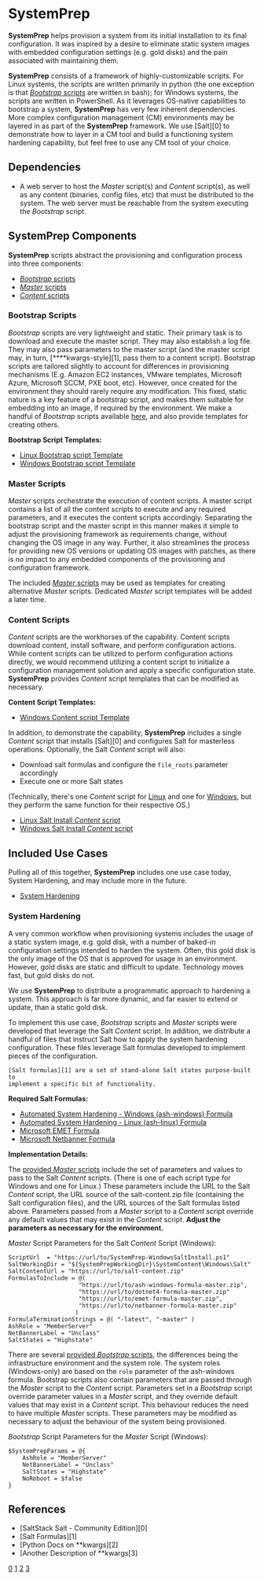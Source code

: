 # SystemPrep

**SystemPrep** helps provision a system from its initial installation to its 
final configuration. It was inspired by a desire to eliminate static system
images with embedded configuration settings (e.g. gold disks) and the pain 
associated with maintaining them.

**SystemPrep** consists of a framework of highly-customizable scripts. For 
Linux systems, the scripts are written primarily in python (the one exception 
is that [*Bootstrap* scripts](#bootstrap-scripts) are written in bash); for 
Windows systems, the scripts are written in PowerShell. As it leverages 
OS-native capabilities to bootstrap a system, **SystemPrep** has very few 
inherent dependencies. More complex configuration management (CM) environments 
may be layered in as part of the **SystemPrep** framework. We use [Salt][0] to 
demonstrate how to layer in a CM tool and build a functioning system hardening 
capability, but feel free to use any CM tool of your choice.

## Dependencies

- A web server to host the *Master* script(s) and *Content* script(s), as well
as any content (binaries, config files, etc) that must be distributed to the 
system. The web server must be reachable from the system executing the 
*Bootstrap* script.

## SystemPrep Components

**SystemPrep** scripts abstract the provisioning and configuration process into 
three components:

- [*Bootstrap* scripts](#bootstrap-scripts)
- [*Master* scripts](#master-scripts)
- [*Content* scripts](#content-scripts)

### Bootstrap Scripts

*Bootstrap* scripts are very lightweight and static. Their primary task is to 
download and execute the master script. They may also establish a log file. 
They may also pass parameters to the master script (and the master script may, 
in turn, [****kwargs-style][1], pass them to a content script). Bootstrap 
scripts are tailored slightly to account for differences in provisioning 
mechanisms (E.g. Amazon EC2 instances, VMware templates, Microsoft Azure, 
Microsoft SCCM, PXE boot, etc). However, once created for the environment they 
should rarely require any modification. This fixed, static nature is a key 
feature of a bootstrap script, and makes them suitable for embedding into an 
image, if required by the environment. We make a handful of *Bootstrap* 
scripts available [here](BootStrapScripts), and also provide templates for 
creating others.

**Bootstrap Script Templates:**
- [Linux Bootstrap script Template](TemplateScripts/SystemPrep-Bootstrap-Template-Linux.sh)
- [Windows Bootstrap script Template](TemplateScripts/SystemPrep-Bootstrap-Template-Windows.ps1)

### Master Scripts

*Master* scripts orchestrate the execution of content scripts. A master script 
contains a list of all the content scripts to execute and any required 
parameters, and it executes the content scripts accordingly. Separating the 
bootstrap script and the master script in this manner makes it simple to 
adjust the provisioning framework as requirements change, without 
changing the OS image in any way. Further, it also streamlines the process for 
providing new OS versions or updating OS images with patches, as there is no 
impact to any embedded components of the provisioning and configuration 
framework.

The included [*Master* scripts](MasterScripts) may be used as templates for 
creating alternative *Master* scripts. Dedicated *Master* script templates
will be added a later time.

### Content Scripts

*Content* scripts are the workhorses of the capability. Content scripts 
download content, install software, and perform configuration actions. While 
content scripts can be utilized to perform configuration actions directly, we 
would recommend utilizing a content script to initialize a configuration 
management solution and apply a specific configuration state. **SystemPrep** 
provides *Content* script templates that can be modified as necessary.

**Content Script Templates:**
- [Windows Content script Template](TemplateScripts/SystemPrep-Content-WindowsTemplate.ps1)

In addition, to demonstrate the capability, **SystemPrep** includes a single 
*Content* script that installs [Salt][0] and configures Salt for masterless 
operations. Optionally, the Salt *Content* script will also:

- Download salt formulas and configure the `file_roots` parameter accordingly
- Execute one or more Salt states
 
(Technically, there's one *Content* script for 
[Linux](SystemContent/Linux/Salt/SystemPrep-LinuxSaltInstall.py) and one for 
[Windows](SystemContent/Windows/Salt/SystemPrep-WindowsSaltInstall.ps1), 
but they perform the same function for their respective OS.)

- [Linux Salt Install *Content* script](SystemContent/Linux/Salt/SystemPrep-LinuxSaltInstall.py)
- [Windows Salt Install *Content* script](SystemContent/Windows/Salt/SystemPrep-WindowsSaltInstall.ps1)

## Included Use Cases

Pulling all of this together, **SystemPrep** includes one use case today, 
System Hardening, and may include more in the future.

- [System Hardening](#system-hardening)

### System Hardening

A very common workflow when provisioning systems includes the usage of a 
static system image, e.g. gold disk, with a number of baked-in configuration 
settings intended to harden the system. Often, this gold disk is the only 
image of the OS that is approved for usage in an environment. However, gold 
disks are static and difficult to update. Technology moves fast, but gold 
disks do not. 

We use **SystemPrep** to distribute a programmatic approach to hardening a 
system. This approach is far more dynamic, and far easier to extend or update, 
than a static gold disk. 

To implement this use case, *Bootstrap* scripts and *Master* scripts were 
developed that leverage the Salt *Content* script. In addition, we distribute
a handful of files that instruct Salt how to apply the system hardening 
configuration. These files leverage Salt formulas developed to implement 
pieces of the configuration.

    [Salt formulas][1] are a set of stand-alone Salt states purpose-built to 
    implement a specific bit of functionality.

**Required Salt Formulas:**

- [Automated System Hardening - Windows (ash-windows) Formula](../../../ash-windows-formula)
- [Automated System Hardening - Linux (ash-linux) Formula](../../../ash-linux-formula)
- [Microsoft EMET Formula](../../../emet-formula)
- [Microsoft Netbanner Formula](../../../netbanner-formula)

**Implementation Details:**

The [provided *Master* scripts](MasterScripts) include the set of parameters 
and values to pass to the Salt *Content* scripts. (There is one of each script 
type for Windows and one for Linux.) These parameters include the URL to the 
Salt *Content* script, the URL source of the salt-content.zip file (containing 
the Salt configuration files), and the URL sources of the Salt formulas listed 
above. Parameters passed from a *Master* script to a *Content* script override 
any default values that may exist in the *Content* script. **Adjust the 
parameters as necessary for the environment.**

*Master* Script Parameters for the Salt *Content* Script (Windows):

```
ScriptUrl  = "https://url/to/SystemPrep-WindowsSaltInstall.ps1"
SaltWorkingDir = "${SystemPrepWorkingDir}\SystemContent\Windows\Salt" 
SaltContentUrl = "https://url/to/salt-content.zip" 
FormulasToInclude = @(
                    "https://url/to/ash-windows-formula-master.zip",
                    "https://url/to/dotnet4-formula-master.zip"
                    "https://url/to/emet-formula-master.zip",
                    "https://url/to/netbanner-formula-master.zip"
                   )
FormulaTerminationStrings = @( "-latest", "-master" )
AshRole = "MemberServer"
NetBannerLabel = "Unclass"
SaltStates = "Highstate"
```

There are several [provided *Bootstrap* scripts](BootStrapScripts), the 
differences being the infrastructure environment and the system role. The 
system roles (Windows-only) are based on the `role` parameter of the 
ash-windows formula. Bootstrap scripts also contain parameters that
are passed through the *Master* script to the *Content* script. Parameters 
set in a *Bootstrap* script override parameter values in a *Master* script, 
and they override default values that may exist in a *Content* script. This 
behaviour reduces the need to have multiple *Master* scripts. These parameters
may be modified as necessary to adjust the behaviour of the system being
provisioned.

*Bootstrap* Script Parameters for the *Master* Script (Windows):

```
$SystemPrepParams = @{
    AshRole = "MemberServer"
    NetBannerLabel = "Unclass"
    SaltStates = "Highstate"
    NoReboot = $false
}
```

## References
- [SaltStack Salt - Community Edition][0]
- [Salt Formulas][1]
- [Python Docs on **kwargs][2]
- [Another Description of **kwargs[3]

[0](https://github.com/saltstack/salt)
[1](http://docs.saltstack.com/en/latest/topics/development/conventions/formulas.html)
[2](https://docs.python.org/3.4/tutorial/controlflow.html#keyword-arguments)
[3](http://agiliq.com/blog/2012/06/understanding-args-and-kwargs/)
